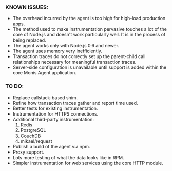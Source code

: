 ### KNOWN ISSUES:

* The overhead incurred by the agent is too high for high-load production
  apps.
* The method used to make instrumentation pervasive touches a lot of the
  core of Node.js and doesn't work particularly well. It is in the process of
  being replaced.
* The agent works only with Node.js 0.6 and newer.
* The agent uses memory very inefficiently.
* Transaction traces do not correctly set up the parent-child call
  relationships necessary for meaningful transaction traces.
* Server-side configuration is unavailable until support is added within
  the core Monis Agent application.

### TO DO:

* Replace callstack-based shim.
* Refine how transaction traces gather and report time used.
* Better tests for existing instrumentation.
* Instrumentation for HTTPS connections.
* Additional third-party instrumentation:
    1. Redis
    2. PostgreSQL
    3. CouchDB
    4. mikael/request
* Publish a build of the agent via npm.
* Proxy support.
* Lots more testing of what the data looks like in RPM.
* Simpler instrumentation for web services using the core HTTP module.
